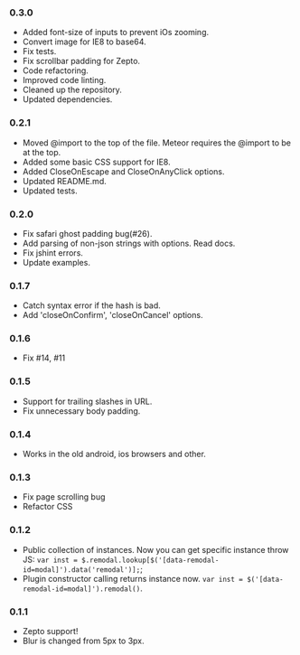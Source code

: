 ### 0.3.0
* Added font-size of inputs to prevent iOs zooming.
* Convert image for IE8 to base64.
* Fix tests.
* Fix scrollbar padding for Zepto.
* Code refactoring.
* Improved code linting.
* Cleaned up the repository.
* Updated dependencies.

### 0.2.1
* Moved @import to the top of the file. Meteor requires the @import to be at the top.
* Added some basic CSS support for IE8.
* Added CloseOnEscape and CloseOnAnyClick options.
* Updated README.md.
* Updated tests.

### 0.2.0
* Fix safari ghost padding bug(#26).
* Add parsing of non-json strings with options. Read docs.
* Fix jshint errors.
* Update examples.

### 0.1.7
* Catch syntax error if the hash is bad.
* Add 'closeOnConfirm', 'closeOnCancel' options.

### 0.1.6
* Fix #14, #11

### 0.1.5
* Support for trailing slashes in URL.
* Fix unnecessary body padding.

### 0.1.4
* Works in the old android, ios browsers and other.

### 0.1.3
* Fix page scrolling bug
* Refactor CSS

### 0.1.2
* Public collection of instances. Now you can get specific instance throw JS: `var inst = $.remodal.lookup[$('[data-remodal-id=modal]').data('remodal')];`;
* Plugin constructor calling returns instance now. `var inst = $('[data-remodal-id=modal]').remodal()`.

### 0.1.1
* Zepto support!
* Blur is changed from 5px to 3px.
